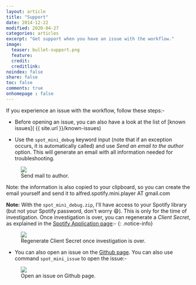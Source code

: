 ```yaml
---
layout: article
title: "Support"
date: 2014-12-22
modified: 2020-04-27
categories: articles
excerpt: "Get support when you have an issue with the workflow."
image:
  teaser: bullet-support.png
  feature:
  credit:
  creditlink:
noindex: false
share: false
toc: false
comments: true
onhomepage : false
---
```


If you experience an issue with the workflow, follow these steps:-

* Before opening an issue, you can also have a look at the list of [known issues]( {{ site.url }}/known-issues)

* Use the `spot_mini_debug` keyword input (note that if an exception occurs, it is automatically called) and use _Send an email to the author_ option. This will generate an email with all information needed for troubleshooting.

<figure>
	<img src="{{ site.url }}/images/support1.jpg">
	<figcaption>Send mail to author.</figcaption>
</figure>

Note: the information is also copied to your clipboard, so you can create the email yourself and send it to alfred.spotify.mini.player AT gmail.com

<a name="note_regenerate_client_secret"></a>

**Note:** With the `spot_mini_debug.zip`, I'll have access to your Spotify library (but not your Spotify password, don't worry :smile:). This is only for the time of investigation. Once investigation is over, you can regenerate a _Client Secret_, as explained in the [Spotify Application page](https://developer.spotify.com/my-applications):-
{: .notice-info}

<figure>
	<img src="{{ site.url }}/images/support2.jpg">
	<figcaption>Regenerate Client Secret once investigation is over.</figcaption>
</figure>

* You can also open an issue on the [Github page](https://github.com/vdesabou/alfred-spotify-mini-player/issues/new). You can also use command `spot_mini_issue` to open the issue:-

<figure>
    <img src="{{ site.url }}/images/support3.jpg">
    <figcaption>Open an issue on Github page.</figcaption>
</figure>